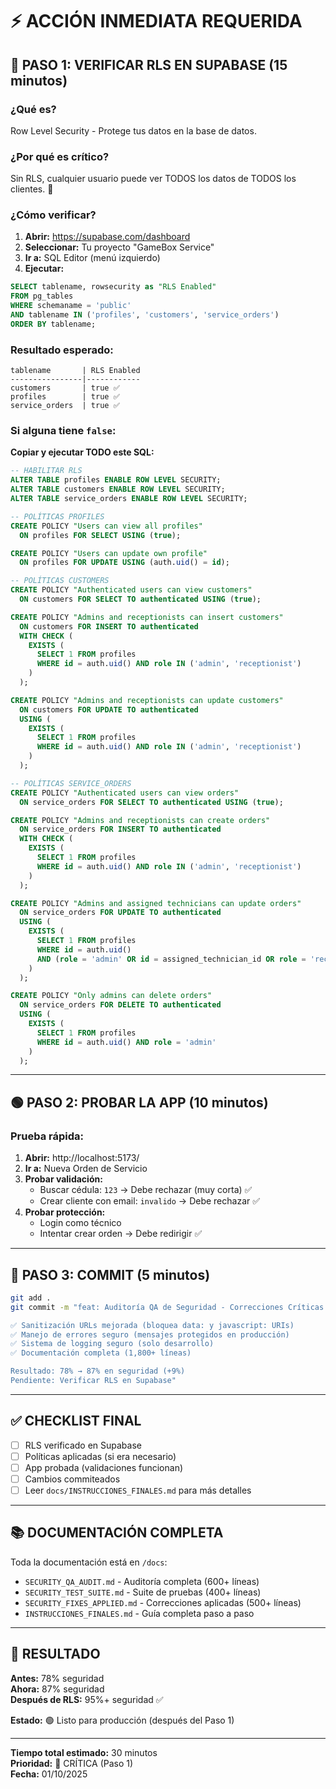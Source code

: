 # ⚡ ACCIÓN INMEDIATA REQUERIDA

## 🔴 PASO 1: VERIFICAR RLS EN SUPABASE (15 minutos)

### ¿Qué es?
Row Level Security - Protege tus datos en la base de datos.

### ¿Por qué es crítico?
Sin RLS, cualquier usuario puede ver TODOS los datos de TODOS los clientes. 🚨

### ¿Cómo verificar?

1. **Abrir:** https://supabase.com/dashboard
2. **Seleccionar:** Tu proyecto "GameBox Service"
3. **Ir a:** SQL Editor (menú izquierdo)
4. **Ejecutar:**

```sql
SELECT tablename, rowsecurity as "RLS Enabled"
FROM pg_tables 
WHERE schemaname = 'public'
AND tablename IN ('profiles', 'customers', 'service_orders')
ORDER BY tablename;
```

### Resultado esperado:
```
tablename       | RLS Enabled
----------------|------------
customers       | true ✅
profiles        | true ✅
service_orders  | true ✅
```

### Si alguna tiene `false`:

**Copiar y ejecutar TODO este SQL:**

```sql
-- HABILITAR RLS
ALTER TABLE profiles ENABLE ROW LEVEL SECURITY;
ALTER TABLE customers ENABLE ROW LEVEL SECURITY;
ALTER TABLE service_orders ENABLE ROW LEVEL SECURITY;

-- POLÍTICAS PROFILES
CREATE POLICY "Users can view all profiles"
  ON profiles FOR SELECT USING (true);

CREATE POLICY "Users can update own profile"
  ON profiles FOR UPDATE USING (auth.uid() = id);

-- POLÍTICAS CUSTOMERS
CREATE POLICY "Authenticated users can view customers"
  ON customers FOR SELECT TO authenticated USING (true);

CREATE POLICY "Admins and receptionists can insert customers"
  ON customers FOR INSERT TO authenticated
  WITH CHECK (
    EXISTS (
      SELECT 1 FROM profiles
      WHERE id = auth.uid() AND role IN ('admin', 'receptionist')
    )
  );

CREATE POLICY "Admins and receptionists can update customers"
  ON customers FOR UPDATE TO authenticated
  USING (
    EXISTS (
      SELECT 1 FROM profiles
      WHERE id = auth.uid() AND role IN ('admin', 'receptionist')
    )
  );

-- POLÍTICAS SERVICE_ORDERS
CREATE POLICY "Authenticated users can view orders"
  ON service_orders FOR SELECT TO authenticated USING (true);

CREATE POLICY "Admins and receptionists can create orders"
  ON service_orders FOR INSERT TO authenticated
  WITH CHECK (
    EXISTS (
      SELECT 1 FROM profiles
      WHERE id = auth.uid() AND role IN ('admin', 'receptionist')
    )
  );

CREATE POLICY "Admins and assigned technicians can update orders"
  ON service_orders FOR UPDATE TO authenticated
  USING (
    EXISTS (
      SELECT 1 FROM profiles
      WHERE id = auth.uid()
      AND (role = 'admin' OR id = assigned_technician_id OR role = 'receptionist')
    )
  );

CREATE POLICY "Only admins can delete orders"
  ON service_orders FOR DELETE TO authenticated
  USING (
    EXISTS (
      SELECT 1 FROM profiles
      WHERE id = auth.uid() AND role = 'admin'
    )
  );
```

---

## 🟢 PASO 2: PROBAR LA APP (10 minutos)

### Prueba rápida:

1. **Abrir:** http://localhost:5173/
2. **Ir a:** Nueva Orden de Servicio
3. **Probar validación:**
   - Buscar cédula: `123` → Debe rechazar (muy corta) ✅
   - Crear cliente con email: `invalido` → Debe rechazar ✅
4. **Probar protección:**
   - Login como técnico
   - Intentar crear orden → Debe redirigir ✅

---

## 📝 PASO 3: COMMIT (5 minutos)

```bash
git add .
git commit -m "feat: Auditoría QA de Seguridad - Correcciones Críticas

✅ Sanitización URLs mejorada (bloquea data: y javascript: URIs)
✅ Manejo de errores seguro (mensajes protegidos en producción)
✅ Sistema de logging seguro (solo desarrollo)
✅ Documentación completa (1,800+ líneas)

Resultado: 78% → 87% en seguridad (+9%)
Pendiente: Verificar RLS en Supabase"
```

---

## ✅ CHECKLIST FINAL

- [ ] RLS verificado en Supabase
- [ ] Políticas aplicadas (si era necesario)
- [ ] App probada (validaciones funcionan)
- [ ] Cambios commiteados
- [ ] Leer `docs/INSTRUCCIONES_FINALES.md` para más detalles

---

## 📚 DOCUMENTACIÓN COMPLETA

Toda la documentación está en `/docs`:

- `SECURITY_QA_AUDIT.md` - Auditoría completa (600+ líneas)
- `SECURITY_TEST_SUITE.md` - Suite de pruebas (400+ líneas)
- `SECURITY_FIXES_APPLIED.md` - Correcciones aplicadas (500+ líneas)
- `INSTRUCCIONES_FINALES.md` - Guía completa paso a paso

---

## 🎯 RESULTADO

**Antes:** 78% seguridad  
**Ahora:** 87% seguridad  
**Después de RLS:** 95%+ seguridad ✅

**Estado:** 🟢 Listo para producción (después del Paso 1)

---

**Tiempo total estimado:** 30 minutos  
**Prioridad:** 🔴 CRÍTICA (Paso 1)  
**Fecha:** 01/10/2025
